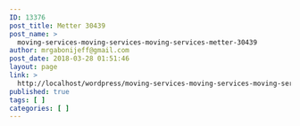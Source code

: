 ```yaml
---
ID: 13376
post_title: Metter 30439
post_name: >
  moving-services-moving-services-moving-services-metter-30439
author: mrgabonijeff@gmail.com
post_date: 2018-03-28 01:51:46
layout: page
link: >
  http://localhost/wordpress/moving-services-moving-services-moving-services-metter-30439/
published: true
tags: [ ]
categories: [ ]
---
```


